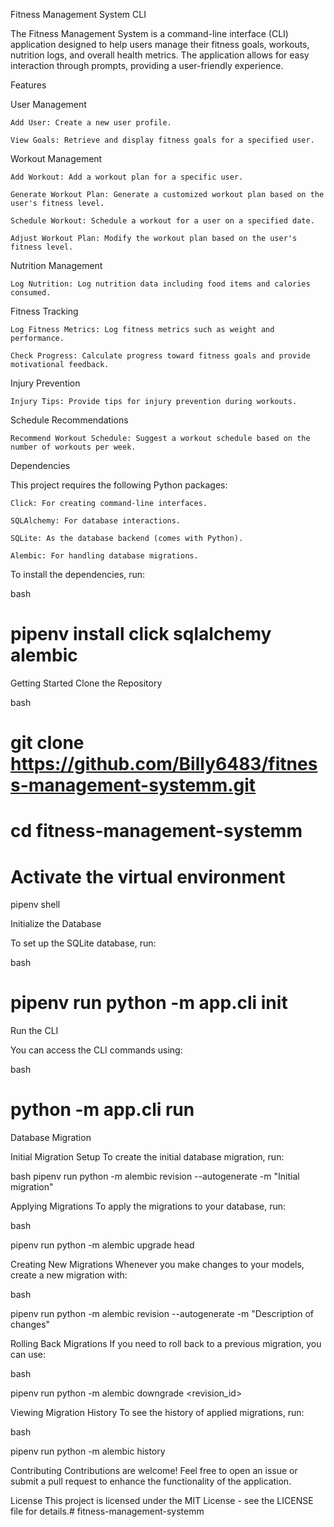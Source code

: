 Fitness Management System CLI

The Fitness Management System is a command-line interface (CLI) application designed to help users manage their fitness goals, workouts, nutrition logs, and overall health metrics. The application allows for easy interaction through prompts, providing a user-friendly experience.

Features

User Management

    Add User: Create a new user profile.

    View Goals: Retrieve and display fitness goals for a specified user.

Workout Management

    Add Workout: Add a workout plan for a specific user.

    Generate Workout Plan: Generate a customized workout plan based on the user's fitness level.

    Schedule Workout: Schedule a workout for a user on a specified date.

    Adjust Workout Plan: Modify the workout plan based on the user's fitness level.

Nutrition Management

    Log Nutrition: Log nutrition data including food items and calories consumed.

Fitness Tracking

    Log Fitness Metrics: Log fitness metrics such as weight and performance.

    Check Progress: Calculate progress toward fitness goals and provide motivational feedback.

Injury Prevention

    Injury Tips: Provide tips for injury prevention during workouts.

Schedule Recommendations

    Recommend Workout Schedule: Suggest a workout schedule based on the number of workouts per week.

Dependencies

This project requires the following Python packages:

    Click: For creating command-line interfaces.

    SQLAlchemy: For database interactions.

    SQLite: As the database backend (comes with Python).

    Alembic: For handling database migrations.

To install the dependencies, run:

bash

# pipenv install click sqlalchemy alembic

Getting Started
Clone the Repository

bash

# git clone https://github.com/Billy6483/fitness-management-systemm.git

# cd fitness-management-systemm 

# Activate the virtual environment

pipenv shell

 
Initialize the Database

To set up the SQLite database, run:

bash

# pipenv run python -m app.cli init

Run the CLI

You can access the CLI commands using:

bash

# python -m app.cli run


Database Migration

Initial Migration Setup
To create the initial database migration, run:

bash
pipenv run python -m alembic revision --autogenerate -m "Initial migration"

Applying Migrations
To apply the migrations to your database, run:

bash

pipenv run python -m alembic upgrade head

Creating New Migrations
Whenever you make changes to your models, create a new migration with:

bash

 pipenv run python -m alembic revision --autogenerate -m "Description of changes"

 Rolling Back Migrations
If you need to roll back to a previous migration, you can use:

bash

 pipenv run python -m alembic downgrade <revision_id>

Viewing Migration History
To see the history of applied migrations, run:

bash

 pipenv run python -m alembic history

Contributing
Contributions are welcome! Feel free to open an issue or submit a pull request to enhance the functionality of the application.

License
This project is licensed under the MIT License - see the LICENSE file for details.# fitness-management-systemm
